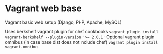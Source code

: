 Vagrant web base
================

Vagrant basic web setup (Django, PHP, Apache, MySQL)

Uses berkshelf vagrant plugin for chef cookbooks `vagrant plugin install vagrant-berkshelf --plugin-version '>= 2.0.1'`
Optional vagrant plugin omnibus (in case base dist does not include chef) `vagrant plugin install vagrant-omnibus`